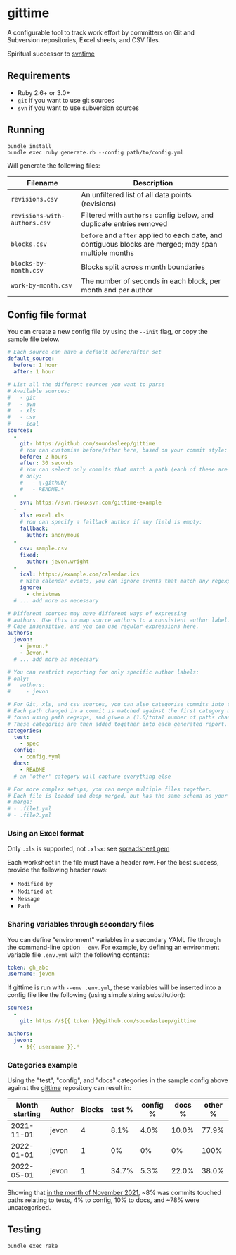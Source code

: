 # gittime

A configurable tool to track work effort by committers on Git and Subversion repositories, Excel sheets, and CSV files.

Spiritual successor to [svntime](https://github.com/soundasleep/svntime)

## Requirements

* Ruby 2.6+ or 3.0+
* `git` if you want to use git sources
* `svn` if you want to use subversion sources

## Running

```
bundle install
bundle exec ruby generate.rb --config path/to/config.yml
```

Will generate the following files:

| Filename    | Description |
| ----------- | ----------- |
| `revisions.csv` | An unfiltered list of all data points (revisions) |
| `revisions-with-authors.csv` | Filtered with `authors:` config below, and duplicate entries removed |
| `blocks.csv` | `before` and `after` applied to each date, and contiguous blocks are merged; may span multiple months |
| `blocks-by-month.csv` | Blocks split across month boundaries |
| `work-by-month.csv` | The number of seconds in each block, per month and per author |

## Config file format

You can create a new config file by using the `--init` flag, or copy the sample file below.

```yaml
# Each source can have a default before/after set
default_source:
  before: 1 hour
  after: 1 hour

# List all the different sources you want to parse
# Available sources:
#   - git
#   - svn
#   - xls
#   - csv
#   - ical
sources:
  -
    git: https://github.com/soundasleep/gittime
    # You can customise before/after here, based on your commit style:
    before: 2 hours
    after: 30 seconds
    # You can select only commits that match a path (each of these are a regexp):
    # only:
    #   - \.github/
    #   - README.*
  -
    svn: https://svn.riouxsvn.com/gittime-example
  -
    xls: excel.xls
    # You can specify a fallback author if any field is empty:
    fallback:
      author: anonymous
  -
    csv: sample.csv
    fixed:
      author: jevon.wright
  -
    ical: https://example.com/calendar.ics
    # With calendar events, you can ignore events that match any regexp in the message or description
    ignore:
      - christmas
  # ... add more as necessary

# Different sources may have different ways of expressing
# authors. Use this to map source authors to a consistent author label.
# Case insensitive, and you can use regular expressions here.
authors:
  jevon:
    - jevon.*
    - Jevon.*
  # ... add more as necessary

# You can restrict reporting for only specific author labels:
# only:
#   authors:
#     - jevon

# For Git, xls, and csv sources, you can also categorise commits into categories.
# Each path changed in a commit is matched against the first category match
# found using path regexps, and given a (1.0/total number of paths changed)% weighting.
# These categories are then added together into each generated report.
categories:
  test:
    - spec
  config:
    - config.*yml
  docs:
    - README
  # an 'other' category will capture everything else

# For more complex setups, you can merge multiple files together.
# Each file is loaded and deep merged, but has the same schema as your config.yml.
# merge:
# - .file1.yml
# - .file2.yml
```

### Using an Excel format

Only `.xls` is supported, not `.xlsx`: see [spreadsheet gem](https://github.com/zdavatz/spreadsheet)

Each worksheet in the file must have a header row. For the best success,
provide the following header rows:

* `Modified by`
* `Modified at`
* `Message`
* `Path`

### Sharing variables through secondary files

You can define "environment" variables in a secondary YAML file through the command-line option `--env`.
For example, by defining an environment variable file `.env.yml` with the following contents:

```yml
token: gh_abc
username: jevon
```

If gittime is run with `--env .env.yml`, these variables will be inserted into a
config file like the following (using simple string substitution):

```yml
sources:
  -
    git: https://${{ token }}@github.com/soundasleep/gittime

authors:
  jevon:
    - ${{ username }}.*
```

### Categories example

Using the "test", "config", and "docs" categories in the sample config above against the
[gittime](https://github.com/soundasleep/gittime) repository can result in:

| Month starting | Author | Blocks | test % | config % | docs % | other % |
|---|---|---|---|---|---|---|
| 2021-11-01 | jevon | 4 | 8.1% | 4.0% | 10.0% | 77.9% |
| 2022-01-01 | jevon | 1 | 0% | 0% | 0% | 100% |
| 2022-05-01 | jevon | 1 | 34.7% | 5.3% | 22.0% | 38.0% |

Showing that [in the month of November 2021](https://github.com/soundasleep/gittime/commits?since=2021-11-01&until=2021-11-30),
~8% was commits touched paths relating to tests, 4% to config, 10% to docs, and ~78% were uncategorised.

## Testing

```
bundle exec rake
```
